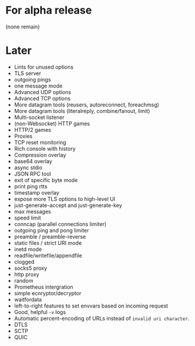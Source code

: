 # For alpha release

(none remain)

# Later

* Lints for unused options
* TLS server
* outgoing pings
* one message mode
* Advanced UDP options
* Advanced TCP options
* More datagram tools (reusers, autoreconnect, foreachmsg)
* More datagram tools (literalreply, combine/fanout, limit)
* Multi-socket listener
* (non-Websocket) HTTP games
* HTTP/2 games
* Proxies
* TCP reset monitoring
* Rich console with history
* Compression overlay
* base64 overlay
* async stdio
* JSON RPC tool
* exit of specific byte mode
* print ping rtts
* timestamp overlay
* expose more TLS options to high-level UI
* just-generate-accept and just-generate-key
* max messages
* speed limit
* conncap (parallel connections limiter)
* outgoing ping and pong limiter
* preamble / preamble-reverse
* static files / strict URI mode
* inetd mode
* readfile/writefile/appendfile
* clogged
* socks5 proxy
* http proxy
* random
* Prometheus intergration
* simple ecnryptor/decryptor
* waitfordata
* left-to-right features to set envvars based on incoming request
* Good, helpful `-v` logs
* Automatic percent-encoding of URLs instead of `invalid uri character`.
* DTLS
* SCTP
* QUIC
